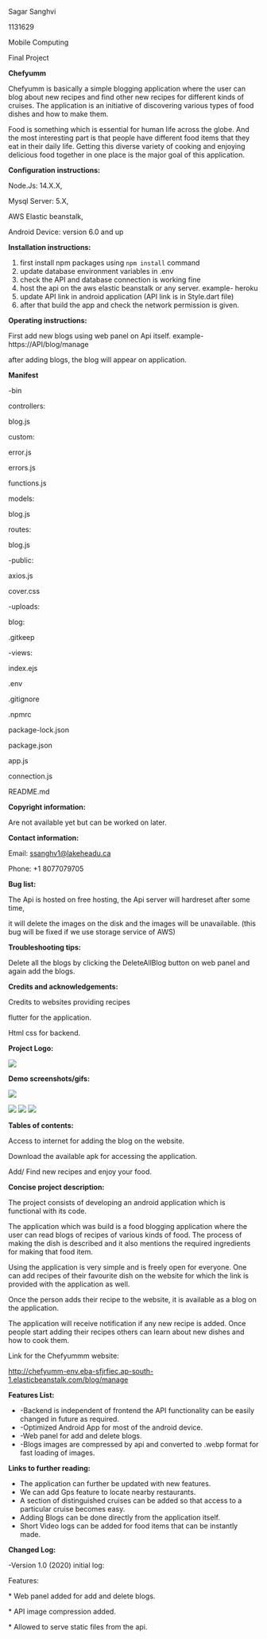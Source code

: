 Sagar Sanghvi

1131629

Mobile Computing

Final Project

**Chefyumm**

Chefyumm is basically a simple blogging application where the user can blog about new recipes and find other new recipes for different kinds of cruises. The application is an initiative of discovering various types of food dishes and how to make them.

Food is something which is essential for human life across the globe. And the most interesting part is that people have different food items that they eat in their daily life. Getting this diverse variety of cooking and enjoying delicious food together in one place is the major goal of this application.

**Configuration instructions:**

Node.Js: 14.X.X,

Mysql Server: 5.X,

AWS Elastic beanstalk,

Android Device: version 6.0 and up

**Installation instructions:**

1. first install npm packages using `npm install` command
2. update database environment variables in .env
3. check the API and database connection is working fine
4. host the api on the aws elastic beanstalk or any server. example- heroku
5. update API link in android application (API link is in Style.dart file)
6. after that build the app and check the network permission is given.

**Operating instructions:**

First add new blogs using web panel on Api itself. example- https://API/blog/manage

after adding blogs, the blog will appear on application.

**Manifest**

-bin

controllers:

blog.js

custom:

error.js

errors.js

functions.js

models:

blog.js

routes:

blog.js

-public:

axios.js

cover.css

-uploads:

blog:

.gitkeep

-views:

index.ejs

.env

.gitignore

.npmrc

package-lock.json

package.json

app.js

connection.js

README.md

**Copyright information:**

Are not available yet but can be worked on later.

**Contact information:**

Email: ssanghv1@lakeheadu.ca

Phone: +1 8077079705

**Bug list:**

The Api is hosted on free hosting, the Api server will hardreset after some time,

it will delete the images on the disk and the images will be unavailable. (this bug will be fixed if we use storage service of AWS)

**Troubleshooting tips:**

Delete all the blogs by clicking the DeleteAllBlog button on web panel and again add the blogs.

**Credits and acknowledgements:**

Credits to websites providing recipes

flutter for the application.

Html css for backend.

**Project Logo:**

![](RackMultipart20210423-4-1qvaiie_html_1f680f7d8d0606e3.jpg)

**Demo screenshots/gifs:**

![](RackMultipart20210423-4-1qvaiie_html_6f97eebd972efe0.jpg)

![](RackMultipart20210423-4-1qvaiie_html_7f1d008086ad7256.jpg) ![](RackMultipart20210423-4-1qvaiie_html_b1719af0c7b2c6ce.jpg) ![](RackMultipart20210423-4-1qvaiie_html_775d4ba395f2e5d2.jpg)

**Tables of contents:**

Access to internet for adding the blog on the website.

Download the available apk for accessing the application.

Add/ Find new recipes and enjoy your food.

**Concise project description:**

The project consists of developing an android application which is functional with its code.

The application which was build is a food blogging application where the user can read blogs of recipes of various kinds of food. The process of making the dish is described and it also mentions the required ingredients for making that food item.

Using the application is very simple and is freely open for everyone. One can add recipes of their favourite dish on the website for which the link is provided with the application as well.

Once the person adds their recipe to the website, it is available as a blog on the application.

The application will receive notification if any new recipe is added.
 Once people start adding their recipes others can learn about new dishes and how to cook them.

Link for the Chefyummm website:

http://chefyumm-env.eba-sfjrfiec.ap-south-1.elasticbeanstalk.com/blog/manage

**Features List:**

- -Backend is independent of frontend the API functionality can be easily changed in future as required.
- -Optimized Android App for most of the android device.
- -Web panel for add and delete blogs.
- -Blogs images are compressed by api and converted to .webp format for fast loading of images.

**Links to further reading:**

- The application can further be updated with new features.
- We can add Gps feature to locate nearby restaurants.
- A section of distinguished cruises can be added so that access to a particular cruise becomes easy.
- Adding Blogs can be done directly from the application itself.
- Short Video logs can be added for food items that can be instantly made.

**Changed Log:**

-Version 1.0 (2020) initial log:

Features:

\* Web panel added for add and delete blogs.

\* API image compression added.

\* Allowed to serve static files from the api.
